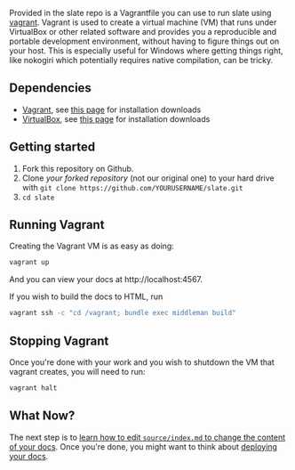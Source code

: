 Provided in the slate repo is a Vagrantfile you can use to run slate using [vagrant](https://www.vagrantup.com/). Vagrant is used to create a virtual machine (VM) that runs under VirtualBox or other related software and provides you a reproducible and portable development environment, without having to figure things out on your host. This is especially useful for Windows where getting things right, like nokogiri which potentially requires native compilation, can be tricky.

## Dependencies

* [Vagrant](https://www.vagrantup.com/), see [this page](https://www.vagrantup.com/downloads.html) for installation downloads
* [VirtualBox](https://www.virtualbox.org/), see [this page](https://www.virtualbox.org/wiki/Downloads) for installation downloads

## Getting started

1. Fork this repository on Github.
2. Clone *your forked repository* (not our original one) to your hard drive with `git clone https://github.com/YOURUSERNAME/slate.git`
3. `cd slate`

## Running Vagrant

Creating the Vagrant VM is as easy as doing:

```bash
vagrant up
```

And you can view your docs at http://localhost:4567.

If you wish to build the docs to HTML, run

```bash
vagrant ssh -c "cd /vagrant; bundle exec middleman build"
```

## Stopping Vagrant

Once you're done with your work and you wish to shutdown the VM that vagrant creates, you will need to run:

```bash
vagrant halt
```

## What Now?

The next step is to [learn how to edit `source/index.md` to change the content of your docs](Markdown-Syntax). Once you're done, you might want to think about [deploying your docs](https://github.com/slatedocs/slate/wiki/Deploying-Slate).